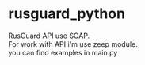 # rusguard_python

RusGuard API use SOAP.\
For work with API i'm use zeep module.\
you can find examples in main.py
